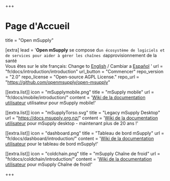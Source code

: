 +++
# Page d'Accueil
title = "Open mSupply"

[extra]
lead = '<b>Open mSupply</b> se compose d`un écosystème de logiciels et de services pour aider à gérer les chaînes d`approvisionnement de la santé</br>Vous êtes sur le site français: Change to  <a href="/">English</a> / Cambiar a <a href="/es"> Español</a> '
url = "fr/docs/introduction/introduction"
url_button = "Commencer"
repo_version = "2.0"
repo_license = "Open-source AGPL License."
repo_url = "https://github.com/openmsupply/open-msupply"


[[extra.list]]
icon = "mSupplymobile.png"
title = "mSupply mobile"
url = "fr/docs/mobile/introduction/"
content = '<a href="https://docs.msupply.foundation/fr:mobile">Wiki de la documentation utilisateur</a> utilisateur pour mSupply mobile!'

[[extra.list]]
icon = "mSupplyTorso.svg"
title = "Legacy mSupply Desktop"
url = "https://docs.msupply.org.nz/"
content = '<a href="https://docs.msupply.org.nz/">Wiki de la documentation utilisateur</a> pour mSupply desktop - maintenant plus de 20 ans !'

[[extra.list]]
icon = "dashboard.png"
title = "Tableau de bord mSupply"
url = "fr/docs/dashboard/introduction/"
content = '<a href="https://wiki.msupply.foundation/fr:dashboard">Wiki de la documentation utilisateur</a> pour le tableau de bord mSupply!'


[[extra.list]]
icon = "coldchain.png"
title = "mSupply Chaîne de froid"
url = "fr/docs/coldchain/introduction/"
content = '<a href="https://docs.msupply.org.nz/fr/coldchain">Wiki de la documentation utilisateur</a> pour mSupply Chaîne de froid!'


+++
